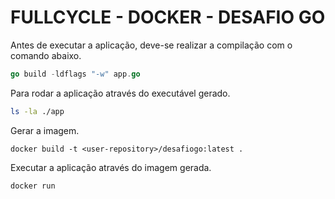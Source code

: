 # FULLCYCLE - DOCKER - DESAFIO GO

Antes de executar a aplicação, deve-se realizar a compilação com o comando abaixo.

```go
go build -ldflags "-w" app.go
```

Para rodar a aplicação através do executável gerado.

```bash
ls -la ./app
```

Gerar a imagem.

```docker
docker build -t <user-repository>/desafiogo:latest .
```

Executar a aplicação através do imagem gerada.

```docker
docker run 
```
